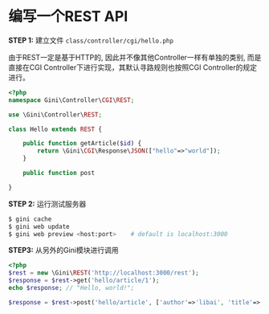 # 编写一个REST API

**STEP 1:** 建立文件 `class/controller/cgi/hello.php`

由于REST一定是基于HTTP的, 因此并不像其他Controller一样有单独的类别, 而是直接在CGI Controller下进行实现，其默认寻路规则也按照CGI Controller的规定进行。

```php
<?php
namespace Gini\Controller\CGI\REST;

use \Gini\Controller\REST;

class Hello extends REST {

    public function getArticle($id) {
        return \Gini\CGI\Response\JSON(["hello"=>"world"]);
    }

    public function post

}
```

**STEP 2:** 运行测试服务器

```bash
$ gini cache
$ gini web update
$ gini web preview <host:port>    # default is localhost:3000
```

**STEP3:** 从另外的Gini模块进行调用

```php
<?php
$rest = new \Gini\REST('http://localhost:3000/rest');
$response = $rest->get('hello/article/1');
echo $response; // "Hello, world!";

$response = $rest->post('hello/article', ['author'=>'libai', 'title'=>'jiangjinjiu', 'body'=>'balabala']);
```



